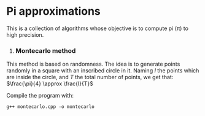 # Pi approximations

This is a collection of algorithms whose objective is to compute pi (π) to high precision.

1. ### Montecarlo method
This method is based on randomness. The idea is to generate points randomly in a square with an inscribed circle in it. Naming $I$ the points which are inside the circle, and $T$ the total number of points, we get that:  $\frac{\pi}{4} \approx \frac{I}{T}$

Compile the program with:

`g++ montecarlo.cpp -o montecarlo`
